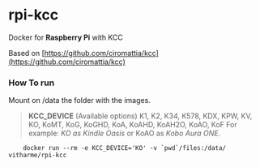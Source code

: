 # rpi-kcc
Docker for **Raspberry Pi** with KCC

Based on [https://github.com/ciromattia/kcc](https://github.com/ciromattia/kcc)

### How To run
Mount on /data the folder with the images.

> **KCC_DEVICE** (Available options)
> K1, K2, K34, K578, KDX, KPW, KV, KO, KoMT, KoG, KoGHD, KoA, KoAHD, KoAH2O, KoAO, KoF
For example: *KO as Kindle Oasis* or KoAO as *Kobo Aura ONE*.
```
    docker run --rm -e KCC_DEVICE='KO' -v `pwd`/files:/data/ vitharme/rpi-kcc

